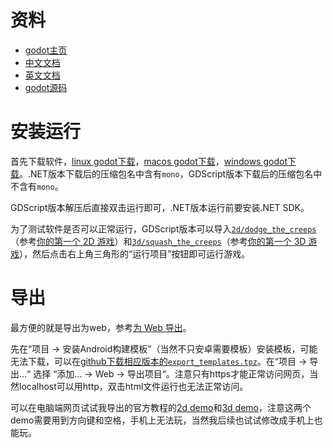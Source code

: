 # 资料

- [godot主页](https://godotengine.org/)
- [中文文档](https://docs.godotengine.org/zh-cn/4.x/)
- [英文文档](https://docs.godotengine.org/en/stable/)
- [godot源码](https://github.com/godotengine/godot)

# 安装运行

首先下载软件，[linux godot下载](https://godotengine.org/download/linux/)，[macos godot下载](https://godotengine.org/download/macos/)，[windows godot下载](https://godotengine.org/download/windows/)。.NET版本下载后的压缩包名中含有`mono`，GDScript版本下载后的压缩包名中不含有`mono`。

GDScript版本解压后直接双击运行即可，.NET版本运行前要安装.NET SDK。

为了测试软件是否可以正常运行，GDScript版本可以导入[`2d/dodge_the_creeps`](https://github.com/godotengine/godot-demo-projects/blob/master/2d/dodge_the_creeps/project.godot)（参考[你的第一个 2D 游戏](https://docs.godotengine.org/zh-cn/4.x/getting_started/first_2d_game/index.html)）和[`3d/squash_the_creeps`](https://github.com/godotengine/godot-demo-projects/blob/master/3d/squash_the_creeps/project.godot)（参考[你的第一个 3D 游戏](https://docs.godotengine.org/zh-cn/4.x/getting_started/first_3d_game/index.html)），然后点击右上角三角形的“运行项目”按钮即可运行游戏。

# 导出

最方便的就是导出为web，参考[为 Web 导出](https://docs.godotengine.org/zh-cn/4.x/tutorials/export/exporting_for_web.html)。

先在“项目 -> 安装Android构建模板”（当然不只安卓需要模板）安装模板，可能无法下载，可以在[github下载相应版本的`export_templates.tpz`](https://github.com/godotengine/godot/releases)。在“项目 -> 导出...“ 选择 “添加... -> Web -> 导出项目“。注意只有https才能正常访问网页，当然localhost可以用http，双击html文件运行也无法正常访问。

可以在电脑端网页试试我导出的官方教程的[2d demo](https://chenxiaosong.com/godot/2d-demo/2d-demo.html)和[3d demo](https://chenxiaosong.com/godot/3d-demo/3d-demo.html)，注意这两个demo需要用到方向键和空格，手机上无法玩，当然我后续也试试修改成手机上也能玩。


